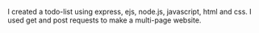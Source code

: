 I created a todo-list using express, ejs, node.js, javascript, html and css. 
I used get and post requests to make a multi-page website.
